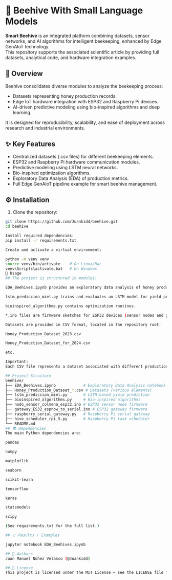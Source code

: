 # 🐝 Beehive With Small Language Models

**Smart Beehive** is an integrated platform combining datasets, sensor networks, and AI algorithms for intelligent beekeeping, enhanced by Edge GenAIoT technology.  
This repository supports the associated scientific article by providing full datasets, analytical code, and hardware integration examples.

## 📖 Overview

Beehive consolidates diverse modules to analyze the beekeeping process:
- Datasets representing honey production records.
- Edge IoT hardware integration with ESP32 and Raspberry Pi devices.
- AI-driven predictive modeling using bio-inspired algorithms and deep learning.

It is designed for reproducibility, scalability, and ease of deployment across research and industrial environments.

## ✨ Key Features

- Centralized datasets (.csv files) for different beekeeping elements.
- ESP32 and Raspberry Pi hardware communication modules.
- Predictive modeling using LSTM neural networks.
- Bio-inspired optimization algorithms.
- Exploratory Data Analysis (EDA) of production metrics.
- Full Edge GenAIoT pipeline example for smart beehive management.

## ⚙️ Installation

1. Clone the repository:

```bash
git clone https://github.com/Juankidd/beehive.git
cd beehive

Install required dependencies:
pip install -r requirements.txt

Create and activate a virtual environment:

python -m venv venv
source venv/bin/activate    # On Linux/Mac
venv\Scripts\activate.bat   # On Windows
🚀 Usage
## The project is structured in modules:

EDA_Beehives.ipynb provides an exploratory data analysis of honey production.

lstm_prediccion_miel.py trains and evaluates an LSTM model for yield prediction.

bioinspired_algorithms.py contains optimization routines.

*.ino files are firmware sketches for ESP32 devices (sensor nodes and gateways).

Datasets are provided in CSV format, located in the repository root:

Honey_Production_Dataset_2023.csv

Honey_Production_Dataset_for_2024.csv

etc.

Important:
Each CSV file represents a dataset associated with different production periods or conditions for honey generation.

## Project Structure
beehive/
├── EDA_Beehives.ipynb            # Exploratory Data Analysis notebook
├── Honey_Production_Dataset_*.csv # Datasets (various elements)
├── lstm_prediccion_miel.py       # LSTM-based yield prediction
├── bioinspired_algorithms.py     # Bio-inspired algorithms
├── nodo_sensor_colmena_esp32.ino # ESP32 sensor node firmware
├── gateway_ES32_espnow_to_serial.ino # ESP32 gateway firmware
├── raspberry_serial_gateway.py   # Raspberry Pi serial gateway
├── hive_scheduler_rpi_5.py       # Raspberry Pi task scheduler
└── README.md
## 📚 Dependencies
The main Python dependencies are:

pandas

numpy

matplotlib

seaborn

scikit-learn

tensorflow

keras

statsmodels

scipy

(See requirements.txt for the full list.)

## 📈 Results / Examples

jupyter notebook EDA_Beehives.ipynb

## 👥 Authors
Juan Manuel Núñez Velasco (@Juankidd)

## 📄 License
This project is licensed under the MIT License – see the LICENSE file for details.



